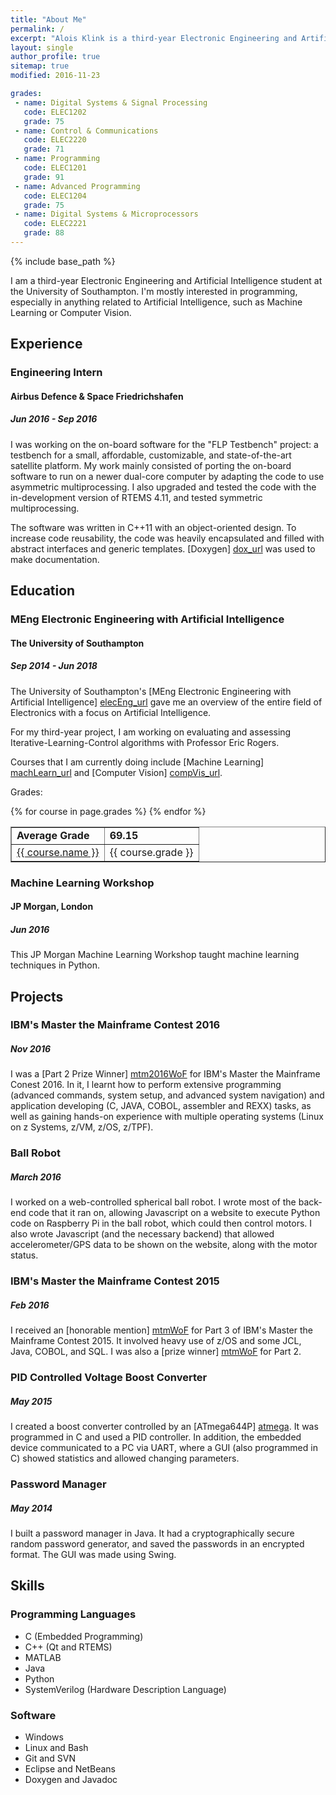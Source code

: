 ```yaml
---
title: "About Me"
permalink: /
excerpt: "Alois Klink is a third-year Electronic Engineering and Artificial Intelligence student at the University of Southampton."
layout: single
author_profile: true
sitemap: true
modified: 2016-11-23

grades:
 - name: Digital Systems & Signal Processing
   code: ELEC1202
   grade: 75
 - name: Control & Communications
   code: ELEC2220
   grade: 71
 - name: Programming
   code: ELEC1201
   grade: 91
 - name: Advanced Programming
   code: ELEC1204
   grade: 75
 - name: Digital Systems & Microprocessors
   code: ELEC2221
   grade: 88
---
```


{% include base_path %}

I am a third-year Electronic Engineering and Artificial Intelligence student at
the University of Southampton. I'm mostly interested in programming, especially
in anything related to Artificial Intelligence, such as Machine Learning or
Computer Vision.

## Experience

### Engineering Intern

#### Airbus Defence & Space Friedrichshafen

##### Jun 2016 - Sep 2016

I was working on the on-board software for the "FLP Testbench" project: a
testbench for a small, affordable, customizable, and state-of-the-art satellite
platform. My work mainly consisted of porting the on-board software to run on a
newer dual-core computer by adapting the code to use asymmetric multiprocessing.
I also upgraded and tested the code with the in-development version of RTEMS 4.11,
and tested symmetric multiprocessing. 

The software was written in C++11 with an object-oriented design. To increase code
reusability, the code was heavily encapsulated and filled with abstract
interfaces and generic templates. [Doxygen] [dox_url] was used to make documentation.

[dox_url]: http://www.stack.nl/~dimitri/doxygen/

## Education

### MEng Electronic Engineering with Artificial Intelligence

#### The University of Southampton

##### Sep 2014 - Jun 2018

The University of Southampton's 
[MEng Electronic Engineering with Artificial Intelligence] [elecEng_url] gave me
an overview of the entire field of Electronics with a focus on Artificial Intelligence.

For my third-year project, I am working on evaluating and assessing 
Iterative-Learning-Control algorithms with Professor Eric Rogers.

Courses that I am currently doing include [Machine Learning] [machLearn_url]
and [Computer Vision] [compVis_url].

[elecEng_url]: http://www.ecs.soton.ac.uk/programmes/meng-electronic-engineering-artificial-intelligence
[machLearn_url]: http://www.ecs.soton.ac.uk/module/COMP3206
[compVis_url]: http://www.ecs.soton.ac.uk/module/COMP3204

Grades:

<table border="1">
	<tr>
		<td> <b> Average Grade </b> </td>
		<td> <b> 69.15 </b> </td>
	</tr>
	{% for course in page.grades %}
	<tr>
		<td> 
		  <a href="http://www.ecs.soton.ac.uk/module/{{ course.code }}">
		    {{ course.name }}
		  </a>
		</td>
		<td> {{ course.grade }} </td>
	</tr>
	{% endfor %}
</table>

### Machine Learning Workshop

#### JP Morgan, London

##### Jun 2016

This JP Morgan Machine Learning Workshop taught machine learning techniques in
Python. 

## Projects

### IBM's Master the Mainframe Contest 2016

##### Nov 2016

I was a [Part 2 Prize Winner] [mtm2016WoF] for IBM's Master the Mainframe Conest 2016.
In it, I learnt how to perform extensive programming (advanced commands, system setup, and advanced system navigation) and application developing (C, JAVA, COBOL, assembler and REXX) tasks, as well as gaining hands-on experience with multiple operating systems (Linux on z Systems, z/VM, z/OS, z/TPF).

[mtm2016WoF]: http://mtm2016.mybluemix.net/wall_of_fame/wall_of_fame.html

### Ball Robot

##### March 2016

I worked on a web-controlled spherical ball robot. I wrote most of the back-end 
code that it ran on, allowing Javascript on a website to execute Python code on
Raspberry Pi in the ball robot, which could then control motors. I also wrote
Javascript (and the necessary backend) that allowed accelerometer/GPS data to be
shown on the website, along with the motor status.

### IBM's Master the Mainframe Contest 2015

##### Feb 2016

I received an [honorable mention] [mtmWoF] for Part 3 of IBM's Master the Mainframe
Contest 2015. It involved heavy use of z/OS and some JCL, Java, COBOL, and SQL.
I was also a [prize winner] [mtmWoF] for Part 2.

[mtmWoF]: http://mtm2015.mybluemix.net/#tabs-6

### PID Controlled Voltage Boost Converter

##### May 2015

I created a boost converter controlled by an [ATmega644P] [atmega]. It was programmed
in C and used a PID controller. In addition, the embedded device communicated to
a PC via UART, where a GUI (also programmed in C) showed statistics and allowed
changing parameters.

[atmega]: http://www.atmel.com/devices/atmega644p.aspx

### Password Manager

##### May 2014

I built a password manager in Java. It had a cryptographically secure random
password generator, and saved the passwords in an encrypted format. The GUI was 
made using Swing. 

## Skills

### Programming Languages

* C (Embedded Programming)
* C++ (Qt and RTEMS)
* MATLAB
* Java
* Python
* SystemVerilog (Hardware Description Language)

### Software

* Windows
* Linux and Bash
* Git and SVN
* Eclipse and NetBeans
* Doxygen and Javadoc


